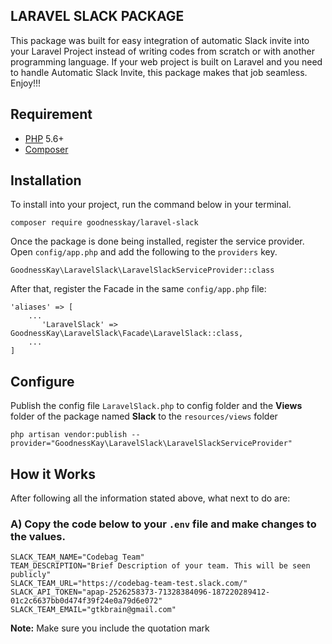 ## LARAVEL SLACK PACKAGE
This package was built for easy integration of automatic Slack invite into your Laravel Project instead of writing codes from scratch or with another programming language.
If your web project is built on Laravel and you need to handle Automatic Slack Invite, this package makes that job seamless. Enjoy!!!


## Requirement

- [PHP](https://php.net) 5.6+ 
- [Composer](https://getcomposer.org)

## Installation
To install into your project, run the command below in your terminal.

```
composer require goodnesskay/laravel-slack
```

Once the package is done being installed, register the service provider. Open `config/app.php` and add the following to the `providers` key.

 ```
 GoodnessKay\LaravelSlack\LaravelSlackServiceProvider::class
 ```
 
 After that, register the Facade in the same `config/app.php` file:
 
 ```
 'aliases' => [
     ...
        'LaravelSlack' => GoodnessKay\LaravelSlack\Facade\LaravelSlack::class,
     ...
 ]
 ```
 
 ## Configure
 Publish the config file `LaravelSlack.php` to config folder and the **Views** folder of the package named **Slack** to the `resources/views` folder
 
```
php artisan vendor:publish --provider="GoodnessKay\LaravelSlack\LaravelSlackServiceProvider" 
```

##  How it Works
After following all the information stated above, what next to do are:

### A) Copy the code below to your `.env` file and make changes to the values.

```
SLACK_TEAM_NAME="Codebag Team"
TEAM_DESCRIPTION="Brief Description of your team. This will be seen publicly"
SLACK_TEAM_URL="https://codebag-team-test.slack.com/"
SLACK_API_TOKEN="apap-2526258373-71328384096-187220289412-01c2c6637bb0d474f39f24e0a79d6e072"
SLACK_TEAM_EMAIL="gtkbrain@gmail.com"

```

**Note:** Make sure you include the quotation mark

